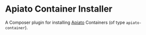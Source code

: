 # Apiato Container Installer

A Composer plugin for installing [Apiato](https://github.com/apiato/apiato) Containers (of type `apiato-container`).
